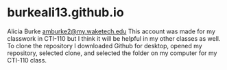 # burkeali13.github.io
Alicia Burke amburke2@my.waketech.edu
This account was made for my classwork in CTI-110 but I think it will be helpful in my other classes as well.
To clone the repository I downloaded Github for desktop, opened my repository, selected clone, and selected the folder on my computer for my CTI-110 class.
